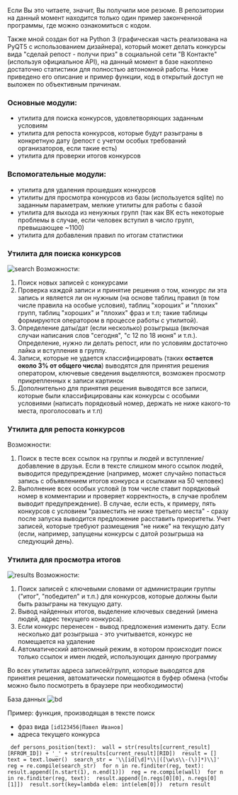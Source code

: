 Если Вы это читаете, значит, Вы получили мое резюме. В репозитории на данный момент находится только один пример законченной программы, где можно ознакомиться с кодом. 

Также мной создан бот на Python 3 (графическая часть реализована на PyQT5 с использованием дизайнера), который может делать конкурсы вида "сделай репост - получи приз" в социальной сети "В Контакте" (используя официальное API), на данный момент в базе накоплено достаточно статистики для полностью автономной работы. 
Ниже приведено его описание и пример функции, код в открытый доступ не выложен по объективным причинам. 

### Основные модули: 
- утилита для поиска конкурсов, удовлетворяющих заданным условиям 
- утилита для репоста конкурсов, которые будут разыграны в конкретную дату (репост с учетом особых требований организаторов, если такие есть) 
- утилита для проверки итогов конкурсов 

### Вспомогательные модули: 
- утилита для удаления прошедших конкурсов 
- утилиты для просмотра конкурсов из базы (используется sqlite) по заданным параметрам, мелкие утилиты для работы с базой 
- утилита для выхода из ненужных групп (так как ВК есть некоторые проблемы в случае, если человек вступил в число групп, превышающее ~1100) 
- утилита для добавления правил по итогам статистики 

### Утилита для поиска конкурсов 
![search](https://orangella.github.io/ProjectExample/search.png) 
Возможности: 
1. Поиск новых записей с конкурсами
2. Проверка каждой записи и принятие решения о том, конкурс ли эта запись и является ли он нужным (на основе таблиц правил (в том числе правила на особые условия), таблиц "хороших" и "плохих" групп, таблиц "хороших" и "плохих" фраз и т.п; такие таблицы формируются оператором в процессе работы с утилитой). 
3. Определение даты/дат (если несколько) розыгрыша (включая случаи написания слов "сегодня", "с 12 по 18 июня" и т.п.). Определение, нужно ли делать репост, или по условиям достаточно лайка и вступления в группу. 
4. Записи, которые не удается классифицировать (таких **остается около 3% от общего числа**) выводятся для принятия решения оператором, ключевые сведения выделяются, возможен просмотр прикрепленных к записи картинок 
5. Дополнительно для принятия решения выводятся все записи, которые были классифицированы как конкурсы с особыми условиями (написать порядковый номер, держать не ниже какого-то места, проголосовать и т.п) 

### Утилита для репоста конкурсов 
Возможности: 
1. Поиск в тесте всех ссылок на группы и людей и вступление/добавление в друзья. Если в тексте слишком много ссылок людей, выводится предупреждение (например, может случайно попасться запись с объявлением итогов конкурса и ссылками на 50 человек) 
2. Выполнение всех особых условй (в том числе ставит порядковый номер в комментарии и проверяет корректность, в случае проблем выводит предупреждение). В случае, если есть, к примеру, пять конкурсов с условием "разместить не ниже третьего места" - сразу после запуска выводится предложение расставить приоритеты. Учет записей, которые требуют размещения "не ниже" на текущую дату (если, например, запущены конкурсы с датой розыгрыша на следующий день). 

### Утилита для просмотра итогов 
![results](https://orangella.github.io/ProjectExample//results.png) 
Возможности: 
1. Поиск записей с ключевыми словами от администрации группы ("итог", "победител" и т.п.) для конкурсов, которые должны были быть разыграны на текущую дату. 
2. Вывод найденных итогов, выделение ключевых сведений (имена людей, адрес текущего конкурса). 
3. Если конкурс перенесен - вывод предложения изменить дату. Если несколько дат розыгрыша - это учитывается, конкурс не помещается на удаление 
4. Автоматический автономный режим, в котором происходит поиск только ссылок и имен людей, использующих данную программу 

Во всех утилитах адреса записей/групп, которые выводятся для принятия решения, автоматически помещаются в буфер обмена (чтобы можно было посмотреть в браузере при необходимости) 

База данных ![bd](https://orangella.github.io/ProjectExample/bd.png) 

Пример: функция, производящая в тексте поиск 
- фраз вида `[id123456|Павел Иванов]`
- адреса текущего конкурса 

``
def persons_position(text): 
    wall = str(results[current_result][RFROM_ID]) + '_' + str(results[current_result][RID]) 
    result = [] 
    text = text.lower() 
    search_str = '\\[id[\d]*\\|([\w\s\\-(\)]*)\\]' 
    reg = re.compile(search_str) 
    for n in re.finditer(reg, text): 
       result.append([n.start(1), n.end(1)]) 
    reg = re.compile(wall) 
    for n in re.finditer(reg, text): 
       result.append([n.regs[0][0], n.regs[0][1]]) 
    result.sort(key=lambda elem: int(elem[0])) 
    return result``

